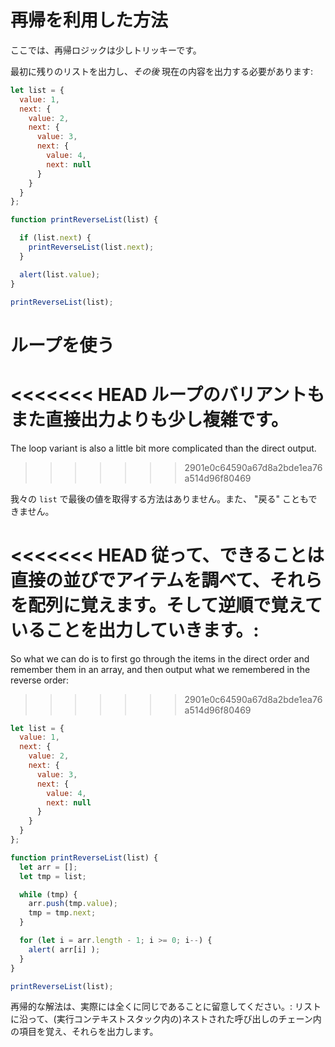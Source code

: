 # 再帰を利用した方法

ここでは、再帰ロジックは少しトリッキーです。

最初に残りのリストを出力し、*その後* 現在の内容を出力する必要があります:

```js run
let list = {
  value: 1,
  next: {
    value: 2,
    next: {
      value: 3,
      next: {
        value: 4,
        next: null
      }
    }
  }
};

function printReverseList(list) {

  if (list.next) {
    printReverseList(list.next);
  }

  alert(list.value);
}

printReverseList(list);
```

# ループを使う

<<<<<<< HEAD
ループのバリアントもまた直接出力よりも少し複雑です。
=======
The loop variant is also a little bit more complicated than the direct output.
>>>>>>> 2901e0c64590a67d8a2bde1ea76a514d96f80469

我々の `list` で最後の値を取得する方法はありません。また、 "戻る" こともできません。

<<<<<<< HEAD
従って、できることは直接の並びでアイテムを調べて、それらを配列に覚えます。そして逆順で覚えていることを出力していきます。:
=======
So what we can do is to first go through the items in the direct order and remember them in an array, and then output what we remembered in the reverse order:
>>>>>>> 2901e0c64590a67d8a2bde1ea76a514d96f80469

```js run
let list = {
  value: 1,
  next: {
    value: 2,
    next: {
      value: 3,
      next: {
        value: 4,
        next: null
      }
    }
  }
};

function printReverseList(list) {
  let arr = [];
  let tmp = list;

  while (tmp) {
    arr.push(tmp.value);
    tmp = tmp.next;
  }

  for (let i = arr.length - 1; i >= 0; i--) {
    alert( arr[i] );
  }
}

printReverseList(list);
```

再帰的な解法は、実際には全くに同じであることに留意してください。: リストに沿って、(実行コンテキストスタック内の)ネストされた呼び出しのチェーン内の項目を覚え、それらを出力します。
